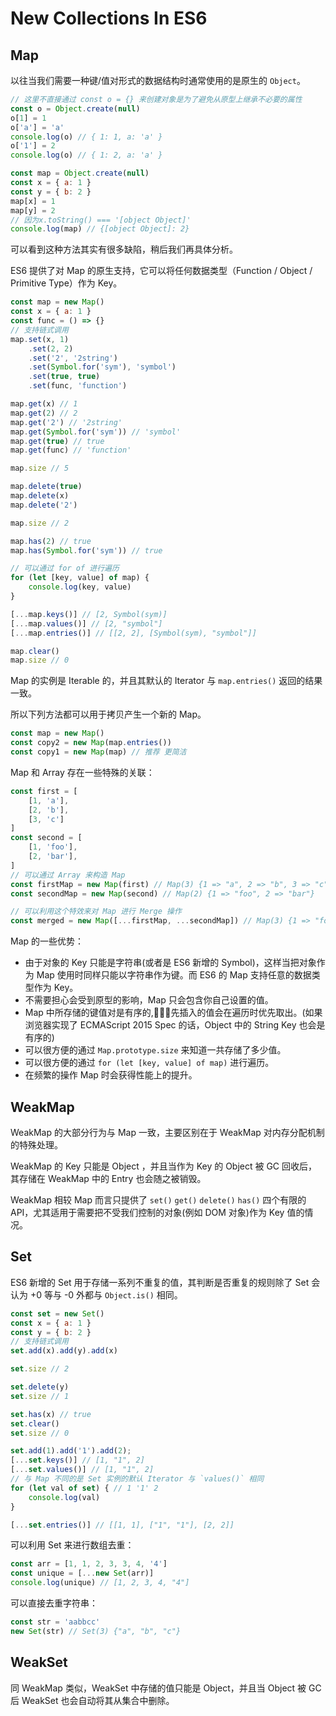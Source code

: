# New Collections In ES6

## Map
以往当我们需要一种键/值对形式的数据结构时通常使用的是原生的 `Object`。
```js
// 这里不直接通过 const o = {} 来创建对象是为了避免从原型上继承不必要的属性
const o = Object.create(null)
o[1] = 1
o['a'] = 'a'
console.log(o) // { 1: 1, a: 'a' }
o['1'] = 2
console.log(o) // { 1: 2, a: 'a' }

const map = Object.create(null)
const x = { a: 1 }
const y = { b: 2 }
map[x] = 1
map[y] = 2
// 因为x.toString() === '[object Object]'
console.log(map) // {[object Object]: 2}
```
可以看到这种方法其实有很多缺陷，稍后我们再具体分析。  
    
ES6 提供了对 Map 的原生支持，它可以将任何数据类型（Function / Object / Primitive Type）作为 Key。  
```js
const map = new Map()
const x = { a: 1 }
const func = () => {}
// 支持链式调用
map.set(x, 1)
	.set(2, 2)
	.set('2', '2string')
	.set(Symbol.for('sym'), 'symbol')
	.set(true, true)
	.set(func, 'function')

map.get(x) // 1
map.get(2) // 2
map.get('2') // '2string'
map.get(Symbol.for('sym')) // 'symbol'
map.get(true) // true
map.get(func) // 'function'

map.size // 5

map.delete(true)
map.delete(x)
map.delete('2')

map.size // 2

map.has(2) // true
map.has(Symbol.for('sym')) // true

// 可以通过 for of 进行遍历
for (let [key, value] of map) {
	console.log(key, value)
}

[...map.keys()] // [2, Symbol(sym)]
[...map.values()] // [2, "symbol"]
[...map.entries()] // [[2, 2], [Symbol(sym), "symbol"]]

map.clear()
map.size // 0
```
Map 的实例是 Iterable 的，并且其默认的 Iterator 与 `map.entries()` 返回的结果一致。  

所以下列方法都可以用于拷贝产生一个新的 Map。
```js
const map = new Map()
const copy2 = new Map(map.entries())
const copy1 = new Map(map) // 推荐 更简洁
```

Map 和 Array 存在一些特殊的关联：
```js
const first = [
	[1, 'a'],
	[2, 'b'],
	[3, 'c']
]
const second = [
	[1, 'foo'],
	[2, 'bar'],
]
// 可以通过 Array 来构造 Map
const firstMap = new Map(first) // Map(3) {1 => "a", 2 => "b", 3 => "c"}
const secondMap = new Map(second) // Map(2) {1 => "foo", 2 => "bar"}

// 可以利用这个特效来对 Map 进行 Merge 操作
const merged = new Map([...firstMap, ...secondMap]) // Map(3) {1 => "foo", 2 => "bar", 3 => "c"}
```

Map 的一些优势：
* 由于对象的 Key 只能是字符串(或者是 ES6 新增的 Symbol)，这样当把对象作为 Map 使用时同样只能以字符串作为键。而 ES6 的 Map 支持任意的数据类型作为 Key。
* 不需要担心会受到原型的影响，Map 只会包含你自己设置的值。
* Map 中所存储的键值对是有序的,先插入的值会在遍历时优先取出。(如果浏览器实现了 ECMAScript 2015 Spec 的话，Object 中的 String Key 也会是有序的)
* 可以很方便的通过 `Map.prototype.size` 来知道一共存储了多少值。
* 可以很方便的通过 `for (let [key, value] of map)` 进行遍历。
* 在频繁的操作 Map 时会获得性能上的提升。

## WeakMap
WeakMap 的大部分行为与 Map 一致，主要区别在于 WeakMap 对内存分配机制的特殊处理。  

WeakMap 的 Key 只能是 Object ，并且当作为 Key 的 Object 被 GC 回收后，其存储在 WeakMap 中的 Entry 也会随之被销毁。  

WeakMap 相较 Map 而言只提供了 `set()` `get()` `delete()` `has()` 四个有限的API，尤其适用于需要把不受我们控制的对象(例如 DOM 对象)作为 Key 值的情况。

## Set
ES6 新增的 Set 用于存储一系列不重复的值，其判断是否重复的规则除了 Set 会认为 +0 等与 -0 外都与 `Object.is()` 相同。
```js
const set = new Set()
const x = { a: 1 }
const y = { b: 2 }
// 支持链式调用
set.add(x).add(y).add(x)

set.size // 2

set.delete(y)
set.size // 1

set.has(x) // true
set.clear()
set.size // 0

set.add(1).add('1').add(2);
[...set.keys()] // [1, "1", 2]
[...set.values()] // [1, "1", 2]
// 与 Map 不同的是 Set 实例的默认 Iterator 与 `values()` 相同 
for (let val of set) { // 1 '1' 2
	console.log(val)
}

[...set.entries()] // [[1, 1], ["1", "1"], [2, 2]]
``` 
可以利用 Set 来进行数组去重：
```js
const arr = [1, 1, 2, 3, 3, 4, '4']
const unique = [...new Set(arr)]
console.log(unique) // [1, 2, 3, 4, "4"]
```
可以直接去重字符串：
```js
const str = 'aabbcc'
new Set(str) // Set(3) {"a", "b", "c"}
```

## WeakSet
同 WeakMap 类似，WeakSet 中存储的值只能是 Object，并且当 Object 被 GC 后 WeakSet 也会自动将其从集合中删除。
